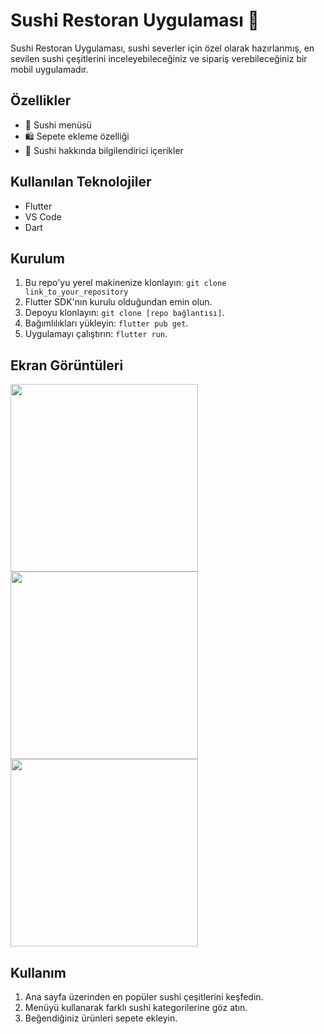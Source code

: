 # Sushi Restoran Uygulaması 🍣

Sushi Restoran Uygulaması, sushi severler için özel olarak hazırlanmış, en sevilen sushi çeşitlerini inceleyebileceğiniz ve sipariş verebileceğiniz bir mobil uygulamadır.

## Özellikler

- 🍱 Sushi menüsü
- 🛍 Sepete ekleme özelliği
- 📝 Sushi hakkında bilgilendirici içerikler

## Kullanılan Teknolojiler

- Flutter
- VS Code
- Dart

## Kurulum

1. Bu repo'yu yerel makinenize klonlayın: `git clone link_to_your_repository`
2. Flutter SDK'nın kurulu olduğundan emin olun.
3. Depoyu klonlayın: `git clone [repo bağlantısı]`.
4. Bağımlılıkları yükleyin: `flutter pub get`.
5. Uygulamayı çalıştırın: `flutter run`.


## Ekran Görüntüleri
<img src="https://github.com/aybukeoguz/sushi-restaurant-flutter/assets/80958621/a844f8c7-46f5-4c4b-ad49-21007be19cd4" width="300">
<img src="https://github.com/aybukeoguz/sushi-restaurant-flutter/assets/80958621/741a55e4-09fe-4f5a-947e-6e4ee90c3f82" width="300"><br>
<img src="https://github.com/aybukeoguz/sushi-restaurant-flutter/assets/80958621/c30bc2ee-8f13-4f3b-8f44-505824b37f69" width="300">




## Kullanım
1. Ana sayfa üzerinden en popüler sushi çeşitlerini keşfedin.
2. Menüyü kullanarak farklı sushi kategorilerine göz atın.
3. Beğendiğiniz ürünleri sepete ekleyin.


